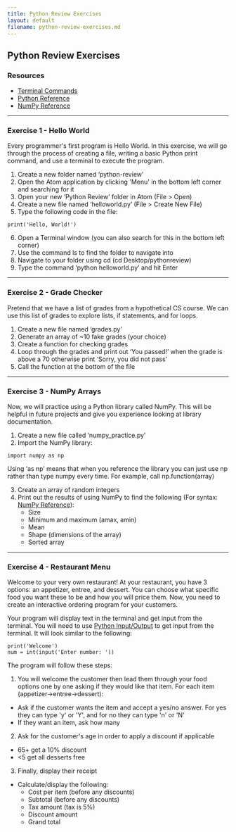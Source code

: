 ```yaml
---
title: Python Review Exercises
layout: default
filename: python-review-exercises.md
--- 
```


## Python Review Exercises

### Resources
- [Terminal Commands](https://www.guru99.com/linux-commands-cheat-sheet.html)
- [Python Reference](https://www.w3schools.com/python/)
- [NumPy Reference](https://www.w3schools.com/python/numpy/numpy_intro.asp)


***
### Exercise 1 - Hello World

Every programmer's first program is Hello World. In this exercise, we will go through the process of creating a file, writing a basic Python print command, and use a terminal to execute the program.

1. Create a new folder named ‘python-review’
2. Open the Atom application by clicking 'Menu' in the bottom left corner and searching for it
3. Open your new ‘Python Review’ folder in Atom (File > Open)
4. Create a new file named ‘helloworld.py’ (File > Create New File)
5. Type the following code in the file:
```
print('Hello, World!')
```
6. Open a Terminal window (you can also search for this in the bottom left corner)
7. Use the command ls to find the folder to navigate into
8. Navigate to your folder using cd (cd Desktop/pythonreview)
9. Type the command ‘python helloworld.py’ and hit Enter

***
### Exercise 2 - Grade Checker

Pretend that we have a list of grades from a hypothetical CS course. We can use this list of grades to explore lists, if statements, and for loops.

1. Create a new file named ‘grades.py’
2. Generate an array of ~10 fake grades (your choice)
3. Create a function for checking grades
4. Loop through the grades and print out ‘You passed!’ when the grade is above a 70 otherwise print ‘Sorry, you did not pass’
5. Call the function at the bottom of the file

***
### Exercise 3 - NumPy Arrays

Now, we will practice using a Python library called NumPy. This will be helpful in future projects and give you experience looking at library documentation.

1. Create a new file called ‘numpy_practice.py’
2. Import the NumPy library:
```
import numpy as np
```
Using ‘as np’ means that when you reference the library you can just use np rather than type numpy every time. For example, call np.function(array)

3. Create an array of random integers
4. Print out the results of using NumPy to find the following (For syntax: [NumPy Reference](https://www.w3schools.com/python/numpy/numpy_intro.asp)):
    - Size
    - Minimum and maximum (amax, amin)
    - Mean
    - Shape (dimensions of the array)
    - Sorted array

***
### Exercise 4 - Restaurant Menu

Welcome to your very own restaurant! At your restaurant, you have 3 options: an appetizer, entree, and dessert.  You can choose what specific food you want these to be and how you will price them. Now, you need to create an interactive ordering program for your customers.

Your program will display text in the terminal and get input from the terminal. You will need to use [Python Input/Output](https://www.geeksforgeeks.org/taking-input-from-console-in-python/) to get input from the terminal. It will look similar to the following:
```
print('Welcome')
num = int(input('Enter number: '))
```

The program will follow these steps:
1. You will welcome the customer then lead them through your food options one by one asking if they would like that item. For each item (appetizer->entree->dessert):
- Ask if the customer wants the item and accept a yes/no answer. For yes they can type 'y' or 'Y', and for no they can type 'n' or 'N' 
- If they want an item, ask how many
2. Ask for the customer's age in order to apply a discount if applicable
- 65+ get a 10% discount
- <5 get all desserts free
3. Finally, display their receipt
- Calculate/display the following:
    - Cost per item (before any discounts)
    - Subtotal (before any discounts)
    - Tax amount (tax is 5%)
    - Discount amount
    - Grand total



